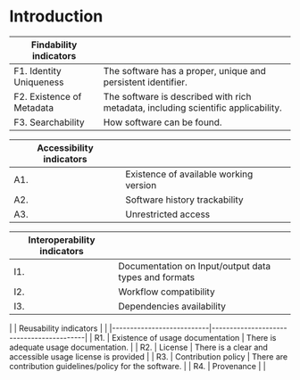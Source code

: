 # Introduction

| Findability indicators    |  |
|---------------------------|------------------------------------------|
| F1. Identity Uniqueness | The software has a proper, unique and persistent identifier. |
| F2. Existence of Metadata| The software is described with rich metadata, including scientific applicability. |
| F3. Searchability        | How software can be found. |


| Accessibility indicators    |  |
|---------------------------|------------------------------------------|
| A1. | Existence of available working version | It is possible to access a working version of the tool, either as API or web intefaces, or as a downloadable package than can be built and installed by the user. |
| A2. | Software history trackability | There is available code and metadata even when the software is no longer in use. The software has a public version control system, and the history of the software is available. |
| A3. | Unrestricted access | There are few low restrictions in terms of authorization and required infrastructure/platform to use the software |


| Interoperability indicators    |  |
|---------------------------|------------------------------------------|
| I1. | Documentation on Input/output data types and formats | The software has documentation detailing the input and output data types and formats. |  
| I2. | Workflow compatibility | It is possible to deploy the software in a format that allows to integrate it in pipelines  |
| I3. | Dependencies availability | Dependencies are documented and mechanisms to obtain them exist | 
|
| Reusability indicators    |  |
|---------------------------|------------------------------------------|
| R1. | Existence of usage documentation | There is adequate usage documentation. |
| R2. | License | There is a clear and accessible usage license is provided | 
| R3. | Contribution policy | There are contribution guidelines/policy for the software. | 
| R4. | Provenance |  |
